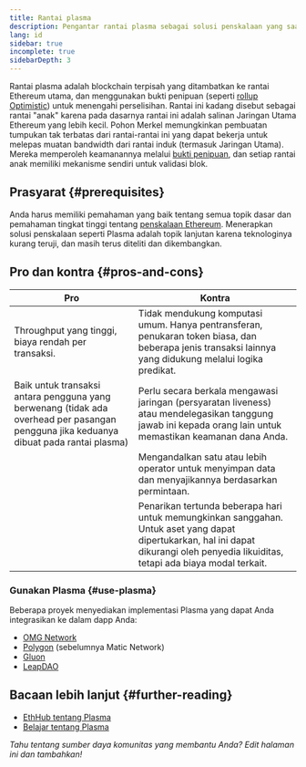 ```yaml
---
title: Rantai plasma
description: Pengantar rantai plasma sebagai solusi penskalaan yang saat ini digunakan oleh komunitas Ethereum.
lang: id
sidebar: true
incomplete: true
sidebarDepth: 3
---
```


Rantai plasma adalah blockchain terpisah yang ditambatkan ke rantai Ethereum utama, dan menggunakan bukti penipuan (seperti [rollup Optimistic](/developers/docs/scaling/layer-2-rollups/#optimistic-rollups)) untuk menengahi perselisihan. Rantai ini kadang disebut sebagai rantai "anak" karena pada dasarnya rantai ini adalah salinan Jaringan Utama Ethereum yang lebih kecil. Pohon Merkel memungkinkan pembuatan tumpukan tak terbatas dari rantai-rantai ini yang dapat bekerja untuk melepas muatan bandwidth dari rantai induk (termasuk Jaringan Utama). Mereka memperoleh keamanannya melalui [bukti penipuan](/glossary/#fraud-proof), dan setiap rantai anak memiliki mekanisme sendiri untuk validasi blok.

## Prasyarat {#prerequisites}

Anda harus memiliki pemahaman yang baik tentang semua topik dasar dan pemahaman tingkat tinggi tentang [penskalaan Ethereum](/developers/docs/scaling/). Menerapkan solusi penskalaan seperti Plasma adalah topik lanjutan karena teknologinya kurang teruji, dan masih terus diteliti dan dikembangkan.

## Pro dan kontra {#pros-and-cons}

| Pro                                                                                                                                    | Kontra                                                                                                                                                                                |
| -------------------------------------------------------------------------------------------------------------------------------------- | ------------------------------------------------------------------------------------------------------------------------------------------------------------------------------------- |
| Throughput yang tinggi, biaya rendah per transaksi.                                                                                    | Tidak mendukung komputasi umum. Hanya pentransferan, penukaran token biasa, dan beberapa jenis transaksi lainnya yang didukung melalui logika predikat.                               |
| Baik untuk transaksi antara pengguna yang berwenang (tidak ada overhead per pasangan pengguna jika keduanya dibuat pada rantai plasma) | Perlu secara berkala mengawasi jaringan (persyaratan liveness) atau mendelegasikan tanggung jawab ini kepada orang lain untuk memastikan keamanan dana Anda.                          |
|                                                                                                                                        | Mengandalkan satu atau lebih operator untuk menyimpan data dan menyajikannya berdasarkan permintaan.                                                                                  |
|                                                                                                                                        | Penarikan tertunda beberapa hari untuk memungkinkan sanggahan. Untuk aset yang dapat dipertukarkan, hal ini dapat dikurangi oleh penyedia likuiditas, tetapi ada biaya modal terkait. |

### Gunakan Plasma {#use-plasma}

Beberapa proyek menyediakan implementasi Plasma yang dapat Anda integrasikan ke dalam dapp Anda:

- [OMG Network](https://omg.network/)
- [Polygon](https://polygon.technology/) (sebelumnya Matic Network)
- [Gluon](https://gluon.network/)
- [LeapDAO](https://ipfs.leapdao.org/)

## Bacaan lebih lanjut {#further-reading}

- [EthHub tentang Plasma](https://docs.ethhub.io/ethereum-roadmap/layer-2-scaling/plasma/)
- [Belajar tentang Plasma](https://www.learnplasma.org/en/)

_Tahu tentang sumber daya komunitas yang membantu Anda? Edit halaman ini dan tambahkan!_
